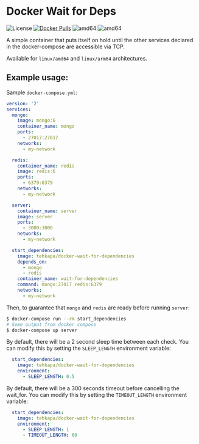# Docker Wait for Deps

![License](https://img.shields.io/github/license/matteovivona/docker-wait-for-dependencies) [![Docker Pulls](https://img.shields.io/docker/pulls/tehkapa/docker-wait-for-dependencies?logo=docker)](https://hub.docker.com/r/tehkapa/docker-wait-for-dependencies) ![amd64](https://img.shields.io/badge/arch-linux%2Famd64-brightgreen) ![amd64](https://img.shields.io/badge/arch-linux%2Farm64-brightgreen)

A simple container that puts itself on hold until the other services declared in the docker-compose are accessible via TCP.

Available for `linux/amd64` and `linux/arm64` architectures.

## Example usage:

Sample `docker-compose.yml`:

```yaml
version: '2'
services:
  mongo:
    image: mongo:6
    container_name: mongo
    ports:
      - 27017:27017
    networks:
      - my-network

  redis:
    container_name: redis
    image: redis:6
    ports:
      - 6379:6379
    networks:
      - my-network

  server:
    container_name: server
    image: server
    ports:
      - 3000:3000
    networks:
      - my-network

  start_dependencies:
    image: tehkapa/docker-wait-for-dependencies
    depends_on:
      - mongo
      - redis
    container_name: wait-for-dependencies
    command: mongo:27017 redis:6379
    networks:
      - my-network
```

Then, to guarantee that `mongo` and `redis` are ready before running `server`:

```bash
$ docker-compose run --rm start_dependencies
# Some output from docker compose
$ docker-compose up server
```

By default, there will be a 2 second sleep time between each check. You can modify this by setting the `SLEEP_LENGTH` environment variable:

```yaml
  start_dependencies:
    image: tehkapa/docker-wait-for-dependencies
    environment:
      - SLEEP_LENGTH: 0.5
```

By default, there will be a 300 seconds timeout before cancelling the wait_for. You can modify this by setting the `TIMEOUT_LENGTH` environment variable:

```yaml
  start_dependencies:
    image: tehkapa/docker-wait-for-dependencies
    environment:
      - SLEEP_LENGTH: 1
      - TIMEOUT_LENGTH: 60
```
